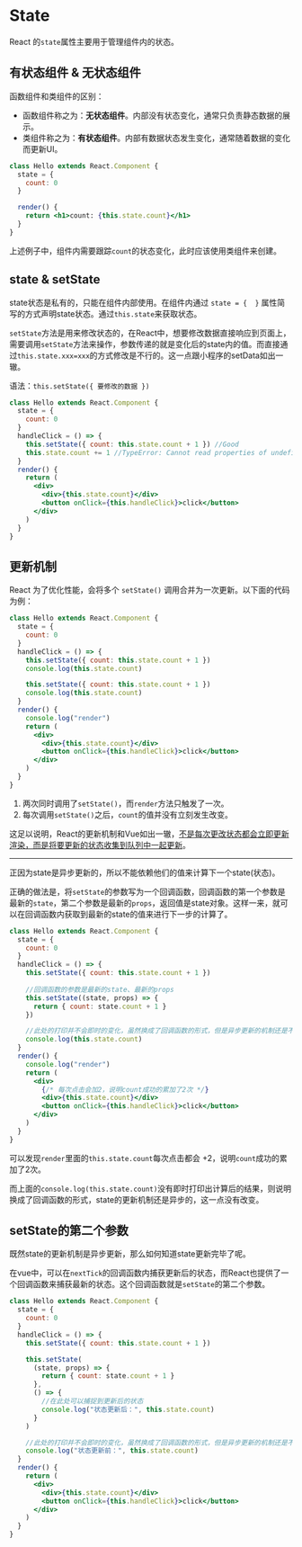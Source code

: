 # State

React 的`state`属性主要用于管理组件内的状态。

## 有状态组件 & 无状态组件
函数组件和类组件的区别：
* 函数组件称之为：**无状态组件**。内部没有状态变化，通常只负责静态数据的展示。
* 类组件称之为：**有状态组件**。内部有数据状态发生变化，通常随着数据的变化而更新UI。

```jsx
class Hello extends React.Component {
  state = {
    count: 0
  }

  render() {
    return <h1>count: {this.state.count}</h1>
  }
}
```
上述例子中，组件内需要跟踪`count`的状态变化，此时应该使用类组件来创建。

## state & setState
state状态是私有的，只能在组件内部使用。在组件内通过 `state = {  }` 属性简写的方式声明state状态。通过`this.state`来获取状态。

`setState`方法是用来修改状态的，在React中，想要修改数据直接响应到页面上，需要调用`setState`方法来操作，参数传递的就是变化后的state内的值。而直接通过`this.state.xxx=xxx`的方式修改是不行的。这一点跟小程序的setData如出一辙。

语法：`this.setState({ 要修改的数据 })`

```jsx
class Hello extends React.Component {
  state = {
    count: 0
  }
  handleClick = () => {
    this.setState({ count: this.state.count + 1 }) //Good
    this.state.count += 1 //TypeError: Cannot read properties of undefined
  }
  render() {
    return (
      <div>
        <div>{this.state.count}</div>
        <button onClick={this.handleClick}>click</button>
      </div>
    )
  }
}
```

## 更新机制
React 为了优化性能，会将多个 `setState()` 调用合并为一次更新。以下面的代码为例：

```jsx
class Hello extends React.Component {
  state = {
    count: 0
  }
  handleClick = () => {
    this.setState({ count: this.state.count + 1 })
    console.log(this.state.count)

    this.setState({ count: this.state.count + 1 })
    console.log(this.state.count)
  }
  render() {
    console.log("render")
    return (
      <div>
        <div>{this.state.count}</div>
        <button onClick={this.handleClick}>click</button>
      </div>
    )
  }
}
```

1. 两次同时调用了`setState()`，而`render`方法只触发了一次。
2. 每次调用`setState()`之后，`count`的值并没有立刻发生改变。

这足以说明，React的更新机制和Vue如出一辙，<u>不是每次更改状态都会立即更新渲染，而是将要更新的状态收集到队列中一起更新</u>。

---

正因为state是异步更新的，所以不能依赖他们的值来计算下一个state(状态)。

正确的做法是，将`setState`的参数写为一个回调函数，回调函数的第一个参数是最新的`state`，第二个参数是最新的`props`，返回值是state对象。这样一来，就可以在回调函数内获取到最新的state的值来进行下一步的计算了。

```jsx
class Hello extends React.Component {
  state = {
    count: 0
  }
  handleClick = () => {
    this.setState({ count: this.state.count + 1 })
      
    //回调函数的参数是最新的state、最新的props
    this.setState((state, props) => {
      return { count: state.count + 1 }
    })

    //此处的打印并不会即时的变化，虽然换成了回调函数的形式，但是异步更新的机制还是不会变的
    console.log(this.state.count)
  }
  render() {
    console.log("render")
    return (
      <div>
        {/* 每次点击会加2，说明count成功的累加了2次 */}
        <div>{this.state.count}</div>
        <button onClick={this.handleClick}>click</button>
      </div>
    )
  }
}
```
可以发现`render`里面的`this.state.count`每次点击都会 +2，说明`count`成功的累加了2次。

而上面的`console.log(this.state.count)`没有即时打印出计算后的结果，则说明换成了回调函数的形式，state的更新机制还是异步的，这一点没有改变。

## setState的第二个参数
既然state的更新机制是异步更新，那么如何知道state更新完毕了呢。

在vue中，可以在`nextTick`的回调函数内捕获更新后的状态，而React也提供了一个回调函数来捕获最新的状态。这个回调函数就是`setState`的第二个参数。

```jsx
class Hello extends React.Component {
  state = {
    count: 0
  }
  handleClick = () => {
    this.setState({ count: this.state.count + 1 })

    this.setState(
      (state, props) => {
        return { count: state.count + 1 }
      },
      () => {
        //在此处可以捕捉到更新后的状态
        console.log("状态更新后：", this.state.count)
      }
    )

    //此处的打印并不会即时的变化，虽然换成了回调函数的形式，但是异步更新的机制还是不会变的
    console.log("状态更新前：", this.state.count)
  }
  render() {
    return (
      <div>
        <div>{this.state.count}</div>
        <button onClick={this.handleClick}>click</button>
      </div>
    )
  }
}
```

<Vssue />